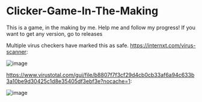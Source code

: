 # Clicker-Game-In-The-Making

This is a game, in the making by me. Help me and follow my progress!
If you want to get any version, go to releases

Multiple virus checkers have marked this as safe.
https://internxt.com/virus-scanner:

![image](https://user-images.githubusercontent.com/123210633/231877813-fa08b65b-b1d4-442e-8103-add38b008f7f.png)


https://www.virustotal.com/gui/file/b8807f7f3cf29d4cb0cb33af6a94c633b3a10be9d30425c1d8e35405df3ebf3e?nocache=1:

![image](https://user-images.githubusercontent.com/123210633/231877949-ccc11ca7-6ed0-45ee-9577-93dd861d6121.png)
